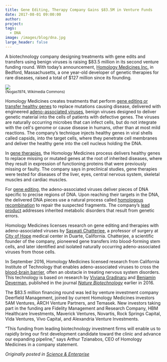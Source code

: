 ```yaml
---
title: Gene Editing, Therapy Company Gains $83.5M in Venture Funds
date: 2017-08-01 09:00:00
author: 
project: 
tags:
  - DNA
image: /images/blog/dna.jpg
large_header: false
---
```


<p>A biotechnology company designing treatments with gene edits and transfers using benign viruses is raising $83.5 million in its second venture funding round. With today&#8217;s announcement, <a href="https://www.homologymedicines.com/series-b" target="_blank">Homology Medicines Inc.</a> in Bedford, Massachusetts, a one year-old developer of genetic therapies for rare diseases, raised a total of $127 million since its founding.</p>

<p><img src="http://d8a.org/images/blog/dna.jpg"><br><small>(Nogas1974, Wikimedia Commons)</small></p>

<p>Homology Medicines creates treatments that perform <a href="https://www.homologymedicines.com/about" target="_blank">gene editing or transfer healthy genes</a> to replace mutations causing disease, delivered with engineered <a href="http://www.ncbi.nlm.nih.gov/pmc/articles/PMC2570152" target="_blank">adeno-associated viruses</a>, benign viruses designed to deliver genetic material into the cells of patients with defective genes. The viruses are naturally occurring microbes that can infect cells, but do not integrate with the cell's genome or cause disease in humans, other than at most mild reactions. The company&#8217;s technique injects healthy genes in viral shells called capsids, into the target cells, where they penetrate cell membranes and deliver the healthy gene into the cell nucleus holding the DNA.</p>

<p>In <a href="https://www.homologymedicines.com/gene-therapy" target="_blank">gene therapies</a>, the Homology Medicines process delivers healthy genes to replace missing or mutated genes at the root of inherited diseases, where they result in expression of functioning proteins that were previously missing or faulty. The company says in preclinical studies, gene therapies were tested for diseases of the liver, eyes, central nervous system, skeletal muscles and cardiac muscles.</p>

<p>For <a href="https://www.homologymedicines.com/gene-editing" target="_blank">gene editing</a>, the adeno-associated viruses deliver pieces of DNA specific to precise regions of DNA. Upon reaching their targets in the DNA, the delivered DNA pieces use a natural process called <a href="https://www.ncbi.nlm.nih.gov/pmc/articles/PMC3809576" target="_blank">homologous recombination</a> to repair the suspected fragments. The company&#8217;s <a href="https://www.homologymedicines.com/therapeutic-focus-1" target="_blank">lead product</a> addresses inherited metabolic disorders that result from genetic errors.</p>

<p>Homology Medicines licenses research on gene editing and therapies with adeno-associated viruses by <a href="https://www.homologymedicines.com/saswati-chatterjee" target="_blank">Saswati Chatterjee</a>, a professor of surgery at <a href="https://www.cityofhope.org/news/homology-medicines-launches-as-a-newly-formed-genetics-company" target="_blank">City of Hope</a> medical center in Duarte, California. Chatterjee, a scientific founder of the company, pioneered gene transfers into blood-forming stem cells, and later identified and isolated naturally occurring adeno-associated viruses from those cells.</p>

<p>In September 2016, Homology Medicines licensed research from California Institute of Technology that enables adeno-associated viruses to cross the <a href="https://www.homologymedicines.com/caltech" target="_blank">blood-brain barrier</a>, often an obstacle in treating nervous system disorders. This technology is based on research by <a href="http://glab.caltech.edu" target="_blank">Viviana Gradinaru</a> and <a href="http://www.beckmaninstitute.caltech.edu/clover.shtml" target="_blank">Benjamin Deverman</a>, published in the journal <a href="http://www.nature.com/nbt/journal/v34/n2/full/nbt.3440.html?foxtrotcallback=true" target="_blank"><em>Nature Biotechnology</em></a> earlier in 2016.</p>

<p>The $83.5 million financing round was led by venture investment company Deerfield Management, joined by current Homology Medicines investors 5AM Ventures, ARCH Venture Partners, and Temasek. New investors taking part in the funding are Fidelity Management and Research Company, HBM Healthcare Investments, Maverick Ventures, Novartis, Rock Springs Capital, Vida Ventures, Vivo Capital, and Alexandria Venture Investments.</p>

<p>&#8220;This funding from leading biotechnology investment firms will enable us to rapidly bring our first development candidate toward the clinic and advance our expanding pipeline,&#8221; says Arthur Tzianabos, CEO of Homology Medicines in a company statement.</p>

<p><em>Originally posted in <a href="http://sciencebusiness.technewslit.com/?p=31419" target="_blank">Science &amp; Enterprise</a></em></p>
